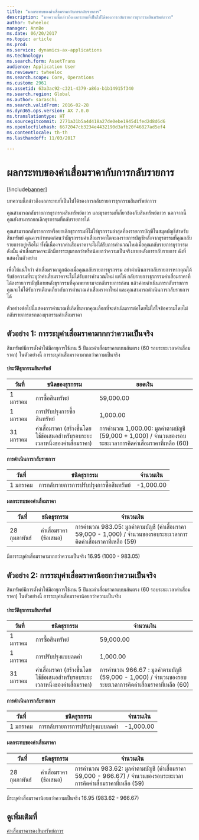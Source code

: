 ```yaml
---
title: "ผลกระทบของค่าเสื่อมราคากับการกลับรายการ"
description: "บทความนี้กล่าวถึงผลกระทบที่เป็นไปได้ของการกลับรายการธุรกรรมสินทรัพย์ถาวร"
author: twheeloc
manager: AnnBe
ms.date: 06/20/2017
ms.topic: article
ms.prod: 
ms.service: dynamics-ax-applications
ms.technology: 
ms.search.form: AssetTrans
audience: Application User
ms.reviewer: twheeloc
ms.search.scope: Core, Operations
ms.custom: 2961
ms.assetid: 63a3ac92-c321-4379-a86a-b1b14915f340
ms.search.region: Global
ms.author: saraschi
ms.search.validFrom: 2016-02-28
ms.dyn365.ops.version: AX 7.0.0
ms.translationtype: HT
ms.sourcegitcommit: 2771a31b5a4d418a27de0ebe1945d1fed2d8d6d6
ms.openlocfilehash: 6672047cb3234e4432190d3afb20f46827ad5ef4
ms.contentlocale: th-th
ms.lasthandoff: 11/03/2017

---
```


# <a name="depreciation-effects-with-reversals"></a>ผลกระทบของค่าเสื่อมราคากับการกลับรายการ

[!include[banner](../includes/banner.md)]


บทความนี้กล่าวถึงผลกระทบที่เป็นไปได้ของการกลับรายการธุรกรรมสินทรัพย์ถาวร 

คุณสามารถกลับรายการธุรกรรมสินทรัพย์ถาวร และธุรกรรมที่เกี่ยวข้องกับสินทรัพย์ถาวร นอกจากนี้คุณยังสามารถยกเลิกธุรกรรมที่กลับรายการได้ 

คุณสามารถกลับรายการหรือยกเลิกธุรกรรมที่ไม่ใช่ธุรกรรมล่าสุดที่ลงรายการบัญชีในสมุดบัญชีสำหรับสินทรัพย์ คุณควรกำหนดก่อนว่ามีธุรกรรมค่าเสื่อมราคาใดจะลงรายการบัญชีหลังจากธุรกรรมที่คุณกลับรายการอยู่หรือไม่ ทั้งนี้เนื่องจากค่าเสื่อมราคาจะไม่ได้รับการคำนวณใหม่เมื่อคุณกลับรายการธุรกรรม ดังนั้น ค่าเสื่อมราคาจะมักมีการระบุมากกว่าหรือน้อยกว่าความเป็นจริงภายหลังการกลับรายการ ดังที่แสดงในตัวอย่าง 

เพื่อให้แน่ใจว่า ค่าเสื่อมราคาถูกต้องเมื่อคุณกลับรายการธุรกรรม อย่าดำเนินการกลับรายการหากคุณได้รับข้อความที่ระบุว่าค่าเสื่อมราคาจะไม่ได้รับการคำนวณใหม่ แต่ให้ กลับรายการธุรกรรมค่าเสื่อมราคาที่ได้ลงรายการบัญชีภายหลังธุรกรรมที่คุณพยายามจะกลับรายการก่อน แล้วค่อยดำเนินการกลับรายการ คุณจะไม่ได้รับการเตือนเกี่ยวกับการคำนวณค่าเสื่อมราคาใหม่ และคุณสามารถดำเนินการกลับรายการได้ 

ตัวอย่างต่อไปนี้แสดงการคำนวณที่เกิดขึ้นหากคุณเลือกที่จะดำเนินการต่อโดยไม่ใส่ใจข้อความโดยไม่กลับรายการแรกของธุรกรรมค่าเสื่อมราคา

## <a name="example-1-depreciation-is-overstated"></a>ตัวอย่าง 1: การระบุค่าเสื่อมราคามากกว่าความเป็นจริง
สินทรัพย์มีการตั้งค่าให้มีอายุการใช้งาน 5 ปีและค่าเสื่อมราคาแบบเส้นตรง (60 รอบระยะเวลาค่าเสื่อมราคา) ในตัวอย่างนี้ การระบุค่าเสื่อมราคามากกว่าความเป็นจริง
#### <a name="asset-transaction-history"></a>ประวัติธุรกรรมสินทรัพย์

| วันที่       | ชนิดของธุรกรรม                                                          | ยอดเงิน                                    |
|------------|---------------------------------------------------------------------------|-------------------------------------------|
| 1 มกราคม  | การซื้อสินทรัพย์                                                               | 59,000.00                                 |
| 1 มกราคม  | การปรับปรุงการซื้อสินทรัพย์                                                    | 1,000.00                                  |
| 31 มกราคม | ค่าเสื่อมราคา (สร้างขึ้นโดยใช้ข้อเสนอสำหรับรอบระยะเวลาหนึ่งของค่าเสื่อมราคา) | การคำนวณ 1,000.00: มูลค่าตามบัญชี (59,000 + 1,000) / จำนวนของรอบระยะเวลาการคิดค่าเสื่อมราคาที่เหลือ (60) |

#### <a name="reversal-action"></a>การดำเนินการกลับรายการ

| วันที่      | ชนิดธุรกรรม                | จำนวนเงิน    |
|-----------|---------------------------------|-----------|
| 1 มกราคม | การกลับรายการการปรับปรุงการซื้อสินทรัพย์ | -1,000.00 |

#### <a name="depreciation-effect"></a>ผลกระทบของค่าเสื่อมราคา

| วันที่        | ชนิดธุรกรรม        | จำนวนเงิน                                                                                |
|-------------|-------------------------|---------------------------------------------------------------------------------------|
| 28 กุมภาพันธ์ | ค่าเสื่อมราคา (ข้อเสนอ) | การคำนวณ 983.05: มูลค่าตามบัญชี (ค่าเสื่อมราคา 59,000 - 1,000) / จำนวนของรอบระยะเวลาการคิดค่าเสื่อมราคาที่เหลือ (59) |

มีการระบุค่าเสื่อมราคามากกว่าความเป็นจริง 16.95 (1000 - 983.05)

## <a name="example-2-depreciation-is-understated"></a>ตัวอย่าง 2: การระบุค่าเสื่อมราคาน้อยกว่าความเป็นจริง
สินทรัพย์มีการตั้งค่าให้มีอายุการใช้งาน 5 ปีและค่าเสื่อมราคาแบบเส้นตรง (60 รอบระยะเวลาค่าเสื่อมราคา) ในตัวอย่างนี้ การระบุค่าเสื่อมราคาน้อยกว่าความเป็นจริง
#### <a name="asset-transaction-history"></a>ประวัติธุรกรรมสินทรัพย์

| วันที่       | ชนิดธุรกรรม                                                          | จำนวนเงิน                                      |
|------------|---------------------------------------------------------------------------|---------------------------------------------|
| 1 มกราคม  | การซื้อสินทรัพย์                                                               | 59,000.00                                   |
| 1 มกราคม  | การปรับปรุงแบบลดค่า                                                     | 1,000.00                                    |
| 31 มกราคม | ค่าเสื่อมราคา (สร้างขึ้นโดยใช้ข้อเสนอสำหรับรอบระยะเวลาหนึ่งของค่าเสื่อมราคา) | การคำนวณ 966.67 : มูลค่าตามบัญชี (59,000 - 1,000) / จำนวนของรอบระยะเวลาการคิดค่าเสื่อมราคาที่เหลือ (60) |

#### <a name="reversal-action"></a>การดำเนินการกลับรายการ

| วันที่      | ชนิดธุรกรรม               | จำนวนเงิน    |
|-----------|--------------------------------|-----------|
| 1 มกราคม | การกลับรายการการปรับปรุงแบบลดค่า | -1,000.00 |

#### <a name="depreciation-effect"></a>ผลกระทบของค่าเสื่อมราคา

| วันที่        | ชนิดธุรกรรม        | จำนวนเงิน                                                                                       |
|-------------|-------------------------|----------------------------------------------------------------------------------------------|
| 28 กุมภาพันธ์ | ค่าเสื่อมราคา (ข้อเสนอ) | การคำนวณ 983.62: มูลค่าตามบัญชี (ค่าเสื่อมราคา 59,000 - 966.67) / จำนวนของรอบระยะเวลาการคิดค่าเสื่อมราคาที่เหลือ (59) |

มีระบุค่าเสื่อมราคาน้อยกว่าความเป็นจริง 16.95 (983.62 - 966.67)



<a name="see-also"></a>ดูเพิ่มเติมที่
--------

[ค่าเสื่อมราคาของสินทรัพย์ถาวร](fixed-asset-depreciation.md)





